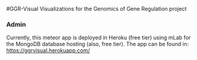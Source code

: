 #GGR-Visual
Visualizations for the Genomics of Gene Regulation project

### Admin
Currently, this meteor app is deployed in Heroku (free tier) using mLab 
for the MongoDB database hosting (also, free tier). 
The app can be found in: https://ggrvisual.herokuapp.com/
